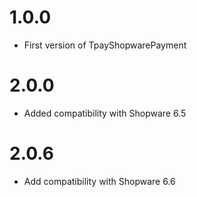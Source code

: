 # 1.0.0
- First version of TpayShopwarePayment
# 2.0.0
- Added compatibility with Shopware 6.5
# 2.0.6
- Add compatibility with Shopware 6.6